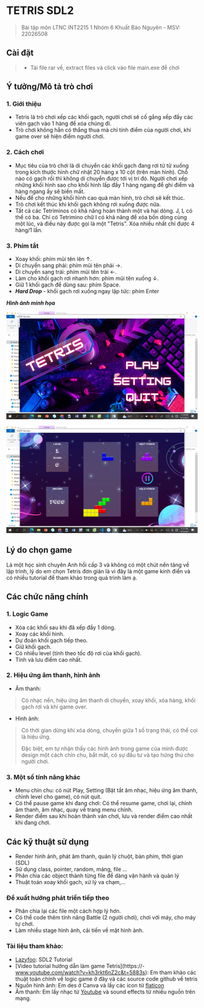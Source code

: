 # TETRIS SDL2
> Bài tập môn LTNC INT2215 1 Nhóm 6
> Khuất Bảo Nguyên - MSV: 22026508

## Cài đặt
> - Tải file rar về, extract files và click vào file main.exe để chơi

## Ý tưởng/Mô tả trò chơi
### 1. Giới thiệu

- Tetris là trò chơi xếp các khối gạch, người chơi sẽ cố gắng xếp đầy các viên gạch vào 1 hàng để xóa chúng đi.
- Trò chơi không hẳn có thắng thua mà chỉ tính điểm của người chơi, khi game over sẽ hiện điểm người chơi.
### 2. Cách chơi

- Mục tiêu của trò chơi là di chuyển các khối gạch đang rơi từ từ xuống trong kích thước hình chữ nhật 20 hàng x 10 cột (trên màn hình). Chỗ nào có gạch rồi thì không di chuyển được tới vị trí đó. Người chơi xếp những khối hình sao cho khối hình lấp đầy 1 hàng ngang để ghi điểm và hàng ngang ấy sẽ biến mất.
- Nếu để cho những khối hình cao quá màn hình, trò chơi sẽ kết thúc.
- Trò chơi kết thúc khi khối gạch không rơi xuống được nữa.
- Tất cả các Tetriminos có khả năng hoàn thành một và hai dòng. J, L có thể có ba. Chỉ có Tetrimino chữ I có khả năng để xóa bốn dòng cùng một lúc, và điều này được gọi là một "Tetris". Xóa nhiều nhất chỉ được 4 hàng/1 lần.

### 3. Phím tắt
- Xoay khối: phím mũi tên lên ↑.
- Di chuyển sang phải: phím mũi tên phải →.
- Di chuyển sang trái: phím mũi tên trái ←.
- Làm cho khối gạch rơi nhanh hơn: phím mũi tên xuống ↓.
- Giữ 1 khối gạch để dùng sau: phím Space.
- ***Hard Drop*** - khối gạch rơi xuống ngay lập tức: phím Enter

***Hình ảnh minh họa***

![Tetris_Menu](Tetris_Menu.jpg)

![Tetris_Play](Tetris_Play.jpg)

## Lý do chọn game

Là một học sinh chuyên Anh hồi cấp 3 và không có một chút nền tảng về lập trình, lý do em chọn Tetris đơn giản là vì đây là một game kinh điển và có nhiều tutorial để tham khảo trong quá trình làm ạ.

## Các chức năng chính

### 1. Logic Game
- Xóa các khối sau khi đã xếp đầy 1 dòng.
- Xoay các khối hình.
- Dự đoán khối gạch tiếp theo.
- Giữ khối gạch.
- Có nhiều level (tính theo tốc độ rơi của khối gạch).
- Tính và lưu điểm cao nhất.

### 2. Hiệu ứng âm thanh, hình ảnh

- Âm thanh:
> Có nhạc nền, hiệu ứng âm thanh di chuyển, xoay khối, xóa hàng, khối gạch rơi và khi game over.
- Hình ảnh:
> Có thời gian dừng khi xóa dòng, chuyển giữa 1 số trạng thái, có thể coi là hiệu ứng. 
> 
> Đặc biệt, em tự nhận thấy các hình ảnh trong game của mình được design một cách chỉn chu, bắt mắt, có sự đầu tư và tạo hứng thú cho người chơi.

### 3. Một số tính năng khác

- Menu chỉn chu: có nút Play, Setting (Bật tắt âm nhạc, hiệu ứng âm thanh, chỉnh level cho game), có nút quit.
- Có thể pause game khi đang chơi: Có thể resume game, chơi lại, chỉnh âm thanh, âm nhạc, quay về trang menu chính.
- Render điểm sau khi hoàn thành ván chơi, lưu và render điểm cao nhất khi đang chơi.

## Các kỹ thuật sử dụng
- Render hình ảnh, phát âm thanh, quản lý chuột, bàn phím, thời gian (SDL)
- Sử dụng class, pointer, random, mảng, file ...
- Phân chia các object thành từng file để dàng vận hành và quản lý
- Thuật toán xoay khối gạch, xử lý va chạm,...

### Đề xuất hướng phát triển tiếp theo
- Phân chia lại các file một cách hợp lý hơn.
- Có thể code thêm tính năng Battle (2 người chơi), chơi với máy, cho máy tự chơi.
- Làm nhiều stage hình ảnh, cải tiến về mặt hình ảnh.

### Tài liệu tham khảo:
- [Lazyfoo](https://lazyfoo.net/): SDL2 Tutorial
- [Video tutorial hướng dẫn làm game Tetris](https://- www.youtube.com/watch?v=kh3rkt6nZ2c&t=5883s): Em tham khảo các thuật toán chính về logic game ở đây và các source code github về tetris
- Nguồn hình ảnh: Em des ở Canva và lấy các icon từ [flaticon](https://www.flaticon.com/)
- Âm thanh: Em lấy nhạc từ [Youtube](https://www.youtube.com/?gl=VN) và sound effects từ nhiều nguồn trên mạng.